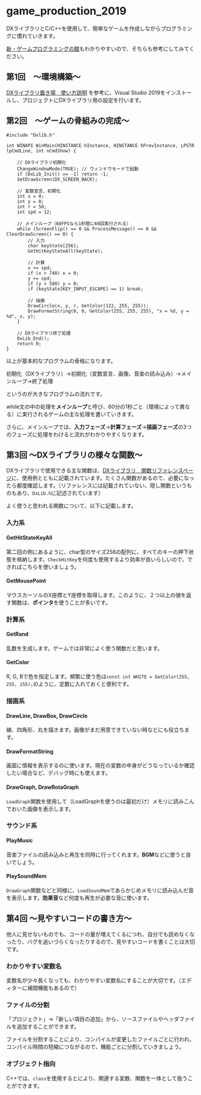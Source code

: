 # game_production_2019
DXライブラリとC/C++を使用して、簡単なゲームを作成しながらプログラミングに慣れていきます。

[新・ゲームプログラミングの館](http://dixq.net/g/)もわかりやすいので、そちらも参考にしてみてください。

## 第1回　～環境構築～
[DXライブラリ置き場　使い方説明](https://dxlib.xsrv.jp/use/dxuse_vscom2019.html)
を参考に、Visual Studio 2019をインストールし、プロジェクトにDXライブラリ用の設定を行います。

## 第2回　～ゲームの骨組みの完成～
```
#include "Dxlib.h"

int WINAPI WinMain(HINSTANCE hInstance, HINSTANCE hPrevInstance, LPSTR lpCmdLine, int nCmdShow) {

	// DXライブラリ初期化
	ChangeWindowMode(TRUE); // ウィンドウモードで起動
	if (DxLib_Init() == -1)	return -1;
	SetDrawScreen(DX_SCREEN_BACK);

	// 変数宣言、初期化
	int x = 0;
	int y = 0;
	int r = 50;
	int spd = 12;

	// メインループ（60FPSなら1秒間に60回実行される）
	while (ScreenFlip() == 0 && ProcessMessage() == 0 && ClearDrawScreen() == 0) {
		// 入力
		char keyState[256];
		GetHitKeyStateAll(keyState);
		
		// 計算
		x += spd;
		if (x > 740) x = 0;
		y += spd;
		if (y > 580) y = 0;
		if (keyState[KEY_INPUT_ESCAPE] == 1) break;

		// 描画
		DrawCircle(x, y, r, GetColor(122, 255, 255));
		DrawFormatString(0, 0, GetColor(255, 255, 255), "x = %d, y = %d", x, y);
	}

	// DXライブラリ終了処理
	DxLib_End();
	return 0;
}
```

以上が基本的なプログラムの骨格になります。

初期化（DXライブラリ）→初期化（変数宣言、画像、音楽の読み込み）→メインループ→終了処理

というのが大きなプログラムの流れです。

while文の中の処理を**メインループ**と呼び、60分の1秒ごと（環境によって異なる）に実行されるゲームの主な処理を書いていきます。

さらに、メインループでは、**入力フェーズ**→**計算フェーズ**→**描画フェーズ**の3つのフェーズに処理をわけると流れがわかりやすくなります。

## 第3回 ～DXライブラリの様々な関数～

DXライブラリで使用できる主な関数は、[DXライブラリ　関数リファレンスページ](https://dxlib.xsrv.jp/dxfunc.html)に、使用例とともに記載されています。たくさん関数があるので、必要になったら都度確認します。（リファレンスには記載されていない、隠し関数というものもあり、`DxLib.h`に記述されています）

よく使うと思われる関数について、以下に記載します。

### 入力系
#### GetHitStateKeyAll
第二回の例にあるように、char型のサイズ256の配列に、すべてのキーの押下状態を格納します。`CheckHitKey`を何度も使用するより効率が良いらしいので、できればこちらを使いましょう。

#### GetMousePoint
マウスカーソルのX座標とY座標を取得します。このように、２つ以上の値を返す関数は、**ポインタ**を使うことが多いです。

### 計算系
#### GetRand
乱数を生成します。ゲームでは非常によく使う関数だと思います。

#### GetColor
R, G, Bで色を指定します。頻繁に使う色は`const int WHITE = GetColor(255, 255, 255);`のように、定数に入れておくと便利です。

### 描画系

#### DrawLine, DrawBox, DrawCircle
線、四角形、丸を描きます。画像がまだ用意できていない時などにも役立ちます。

#### DrawFormatString
画面に情報を表示するのに使います。現在の変数の中身がどうなっているか確認したい場合など、デバッグ時にも使えます。

#### DrawGraph, DrawRotaGraph
`LoadGraph`関数を使用して（LoadGraphを使うのは最初だけ）メモリに読みこんでおいた画像を表示します。

### サウンド系
#### PlayMusic
音楽ファイルの読み込みと再生を同時に行ってくれます。**BGM**などに使うと良いでしょう。

#### PlaySoundMem
`DrawGraph`関数などと同様に、`LoadSoundMem`であらかじめメモリに読み込んだ音を表示します。**効果音**など何度も再生が必要な音に使います。

## 第4回 ～見やすいコードの書き方～
他人に見せないものでも、コードの量が増えてくるにつれ、自分でも読めなくなったり、バグを追いづらくなったりするので、見やすいコードを書くことは大切です。

### わかりやすい変数名
変数名が少々長くなっても、わかりやすい変数名にすることが大切です。（エディターに補間機能もあるので）

### ファイルの分割
「プロジェクト」→「新しい項目の追加」から、ソースファイルやヘッダファイルを追加することができます。

ファイルを分割することにより、コンパイルが変更したファイルごとに行われ、コンパイル時間の短縮につながるので、機能ごとに分割していきましょう。

### オブジェクト指向
C++では、`class`を使用するとにより、関連する変数、関数を一体として扱うことができます。
